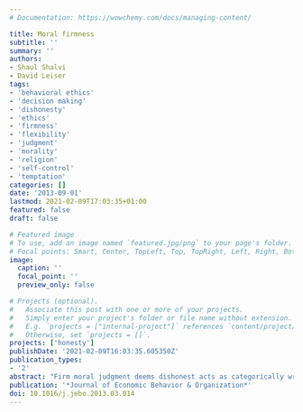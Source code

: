 ```yaml
---
# Documentation: https://wowchemy.com/docs/managing-content/

title: Moral firmness
subtitle: ''
summary: ''
authors:
- Shaul Shalvi
- David Leiser
tags:
- 'behavioral ethics'
- 'decision making'
- 'dishonesty'
- 'ethics'
- 'firmness'
- 'flexibility'
- 'judgment'
- 'morality'
- 'religion'
- 'self-control'
- 'temptation'
categories: []
date: '2013-09-01'
lastmod: 2021-02-09T17:03:35+01:00
featured: false
draft: false

# Featured image
# To use, add an image named `featured.jpg/png` to your page's folder.
# Focal points: Smart, Center, TopLeft, Top, TopRight, Left, Right, BottomLeft, Bottom, BottomRight.
image:
  caption: ''
  focal_point: ''
  preview_only: false

# Projects (optional).
#   Associate this post with one or more of your projects.
#   Simply enter your project's folder or file name without extension.
#   E.g. `projects = ["internal-project"]` references `content/project/deep-learning/index.md`.
#   Otherwise, set `projects = []`.
projects: ['honesty']
publishDate: '2021-02-09T16:03:35.605350Z'
publication_types:
- '2'
abstract: "Firm moral judgment deems dishonest acts as categorically wrong, and considers any self-serving justification for them as further dishonesty. People, however, commonly use self-serving justifications in order to feel honest even as they behave dishonestly, indicating reduced moral firmness. We test variation in moral firmness by comparing a sample of religious and secular female students. Arguably, religious people's upbringing and ongoing exposure to moral admonitions promote a firm moral approach which should translate into firmer moral judgments in adulthood. Results of a moral judgment experiment supported this proposition: Religious students judged lies more harshly than secular students, and were less influenced by the availability of self-serving justifications. A moral behavior experiment provided support to the notion that moral firmness in judgment may translate to moral firmness in behavior: whereas modest amount of lying was found among the secular students, no evidence for lying was observed among the religious student. Overall, we provide strong evidence for firm moral judgment among female religious students, and weaker evidence for firm moral behavior. We discuss the relation between firm moral judgment and behavior."
publication: '*Journal of Economic Behavior & Organization*'
doi: 10.1016/j.jebo.2013.03.014
---
```

